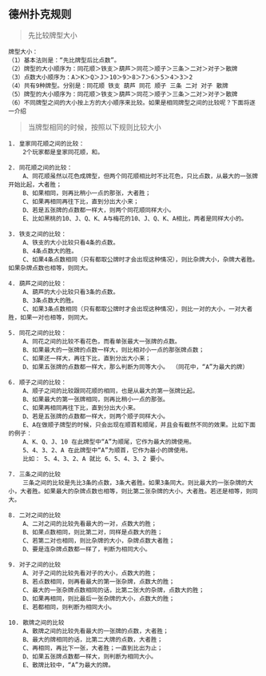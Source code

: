 ## 德州扑克规则

> 先比较牌型大小 

    牌型大小：
    （1）基本法则是：“先比牌型后比点数”。
    （2）牌型的大小顺序为：同花顺＞铁支＞葫芦＞同花＞顺子＞三条＞二对＞对子＞散牌
    （3）点数大小顺序为：A＞K＞Q＞J＞10＞9＞8＞7＞6＞5＞4＞3＞2
    （4）共有9种牌型。分别是：同花顺 铁支 葫芦 同花 顺子 三条 二对 对子 散牌
    （5）牌型的大小顺序为：同花顺＞铁支＞葫芦＞同花＞顺子＞三条＞二对＞对子＞散牌
    （6）不同牌型之间的大小按上方的大小顺序来比较。如果是相同牌型之间的比较呢？下面将逐一介绍

> 当牌型相同的时候，按照以下规则比较大小

    1. 皇家同花顺之间的比较：
        2个玩家都是皇家同花顺，和。

    2. 同花顺之间的比较：
        A、同花顺虽然以花色成牌型，但两个同花顺相比时不比花色，只比点数，从最大的一张牌开始比起，大者胜；
        B、如果相同，则再比稍小一点的那张，大者胜；
        C、如果再相同再往下比，直到分出大小来；
        D、若是五张牌的点数都一样大，则两个同花顺同样大小。
        E、比如黑桃的10、J、Q、K、A与梅花的10、J、Q、K、A相比，两者是同样大小的。
    
    3. 铁支之间的比较：
        A、铁支的大小比较只看4条的点数。
        B、4条点数大的胜。
        C、如果4条点数相同（只有都取公牌时才会出现这种情况），则比杂牌大小，杂牌大者胜。如果杂牌点数也相等，则同大。
    
    4. 葫芦之间的比较：
        A、葫芦的大小比较只看3条的点数。
        B、3条点数大的胜。
        C、如果3条点数相同（只有都取公牌时才会出现这种情况），则比一对的大小，一对大者胜，如果一对也相等，则同大。
        
    5. 同花之间的比较：
        A、同花之间的比较不看花色，而看单张最大一张牌的点数。
        B、如果最大的一张牌的点数一样大，则比相对小一点的那张牌点数；
        C、如果还一样大，再往下比，直到分出大小来；
        D、如果五张牌的点数都一样大，那么判断为同等大小。 （同花中，“A”为最大的牌）
    
    6. 顺子之间的比较：
        A、顺子之间的比较跟同花顺的相同，也是从最大的第一张牌比起。
        B、如果最大的第一张牌相同，则再比稍小一点的那张。
        C、如果再相同再往下比，直到分出大小来。
        D、若是五张牌的点数都一样大，则两个顺子同样大小。
        E、A在做顺子牌型的时候，只会出现在顺首和顺尾，并且会有截然不同的效果。比如下面的例子：
        A、K、Q、J、10 在此牌型中“A”为顺尾，它作为最大的牌使用。
        5、4、3、2、A 在此牌型中“A”为顺首，它作为最小的牌使用。
        比如： 5、4、3、2、A 就比 6、5、4、3、2 要小。
    
    7. 三条之间的比较
        三条之间的比较是先比3条的点数，3条大者胜。如果3条同大。则比最大的一张杂牌的大小，大者胜。如果最大的杂牌点数也相等，则比第二张杂牌的大小，大者胜。若还是相等，则同大。
    
    8. 二对之间的比较
        A、二对之间的比较先看最大的一对，点数大的胜；
        B、如果点数相同，则比第二对，同样是点数大的胜；
        C、若第二对也相同，则比杂牌的大小，杂牌点数大者胜；
        D、要是连杂牌点数都一样了，判断为相同大小。
    
    9. 对子之间的比较
        A、对子之间的比较先看对子的大小，点数大的胜；
        B、若点数相同，则再看最大的第一张杂牌，点数大的胜；
        C、最大的一张杂牌点数相同的话，比第二张大的杂牌，点数大的胜；
        D、如果再相同，则比最后一张杂牌的大小，点数大的胜；
        E、若都相同，则判断为相同大小。
    
    10. 散牌之间的比较
        A、散牌之间的比较先看最大的一张牌的点数，大者胜；
        B、最大的牌相同的话，比第二大牌的点数，大者胜；
        C、再相同，再比下一张，大者胜；一直到比出为止；
        D、如果五张牌点数都一样大，则判断为相同大小。
        E、散牌比较中，“A”为最大的牌。
